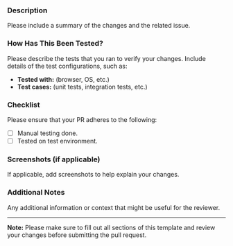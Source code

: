 ### Description

Please include a summary of the changes and the related issue.

### How Has This Been Tested?

Please describe the tests that you ran to verify your changes. Include details of the test configurations, such as:
- **Tested with:** (browser, OS, etc.)
- **Test cases:** (unit tests, integration tests, etc.)

### Checklist

Please ensure that your PR adheres to the following:
- [ ] Manual testing done.
- [ ] Tested on test environment.

### Screenshots (if applicable)

If applicable, add screenshots to help explain your changes.

### Additional Notes

Any additional information or context that might be useful for the reviewer.

---

**Note:** Please make sure to fill out all sections of this template and review your changes before submitting the pull request.
